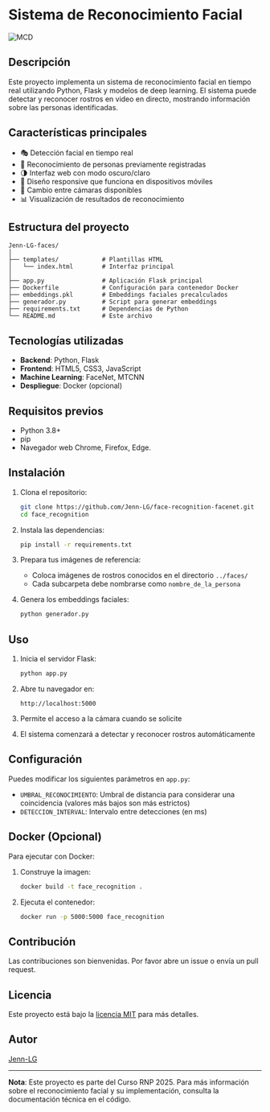 # Sistema de Reconocimiento Facial

![MCD](https://mcd.unison.mx/wp-content/themes/awaken/img/logo_mcd.png)

## Descripción

Este proyecto implementa un sistema de reconocimiento facial en tiempo real utilizando Python, Flask y modelos de deep learning. El sistema puede detectar y reconocer rostros en video en directo, mostrando información sobre las personas identificadas.

## Características principales

- 🎭 Detección facial en tiempo real
- 👤 Reconocimiento de personas previamente registradas
- 🌗 Interfaz web con modo oscuro/claro
- 📱 Diseño responsive que funciona en dispositivos móviles
- 🔄 Cambio entre cámaras disponibles
- 📊 Visualización de resultados de reconocimiento

## Estructura del proyecto

```
Jenn-LG-faces/
│
├── templates/            # Plantillas HTML
│   └── index.html        # Interfaz principal
│
├── app.py                # Aplicación Flask principal
├── Dockerfile            # Configuración para contenedor Docker
├── embeddings.pkl        # Embeddings faciales precalculados
├── generador.py          # Script para generar embeddings
├── requirements.txt      # Dependencias de Python
└── README.md             # Este archivo
```

## Tecnologías utilizadas

- **Backend**: Python, Flask
- **Frontend**: HTML5, CSS3, JavaScript
- **Machine Learning**: FaceNet, MTCNN
- **Despliegue**: Docker (opcional)

## Requisitos previos

- Python 3.8+
- pip
- Navegador web Chrome, Firefox, Edge.

## Instalación

1. Clona el repositorio:
   ```bash
   git clone https://github.com/Jenn-LG/face-recognition-facenet.git
   cd face_recognition
   ```

2. Instala las dependencias:
   ```bash
   pip install -r requirements.txt
   ```

3. Prepara tus imágenes de referencia:
   - Coloca imágenes de rostros conocidos en el directorio `../faces/`
   - Cada subcarpeta debe nombrarse como `nombre_de_la_persona`

4. Genera los embeddings faciales:
   ```bash
   python generador.py
   ```

## Uso

1. Inicia el servidor Flask:
   ```bash
   python app.py
   ```

2. Abre tu navegador en:
   ```
   http://localhost:5000
   ```

3. Permite el acceso a la cámara cuando se solicite

4. El sistema comenzará a detectar y reconocer rostros automáticamente

## Configuración

Puedes modificar los siguientes parámetros en `app.py`:

- `UMBRAL_RECONOCIMIENTO`: Umbral de distancia para considerar una coincidencia (valores más bajos son más estrictos)
- `DETECCION_INTERVAL`: Intervalo entre detecciones (en ms)

## Docker (Opcional)

Para ejecutar con Docker:

1. Construye la imagen:
   ```bash
   docker build -t face_recognition .
   ```

2. Ejecuta el contenedor:
   ```bash
   docker run -p 5000:5000 face_recognition
   ```

## Contribución

Las contribuciones son bienvenidas. Por favor abre un issue o envía un pull request.

## Licencia

Este proyecto está bajo la [licencia MIT](https://github.com/Jenn-LG/face-recognition-facenet/blob/main/LICENSE) para más detalles.

## Autor

[Jenn-LG](https://github.com/Jenn-LG)

---

**Nota**: Este proyecto es parte del Curso RNP 2025. Para más información sobre el reconocimiento facial y su implementación, consulta la documentación técnica en el código.